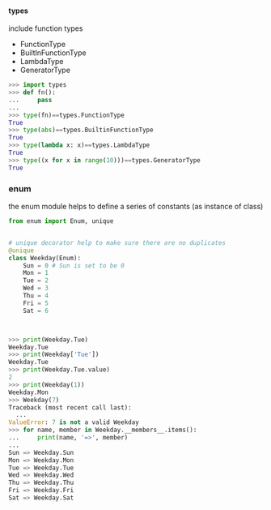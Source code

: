 #### types

include function types

* FunctionType
* BuiltInFunctionType
* LambdaType
* GeneratorType

```py
>>> import types
>>> def fn():
...     pass
...
>>> type(fn)==types.FunctionType
True
>>> type(abs)==types.BuiltinFunctionType
True
>>> type(lambda x: x)==types.LambdaType
True
>>> type((x for x in range(10)))==types.GeneratorType
True
```

### enum

the enum module helps to define a series of constants \(as instance of class\)

```py
from enum import Enum, unique


# unique decorator help to make sure there are no duplicates
@unique
class Weekday(Enum):
    Sun = 0 # Sun is set to be 0
    Mon = 1
    Tue = 2
    Wed = 3
    Thu = 4
    Fri = 5
    Sat = 6



>>> print(Weekday.Tue)
Weekday.Tue
>>> print(Weekday['Tue'])
Weekday.Tue
>>> print(Weekday.Tue.value)
2
>>> print(Weekday(1))
Weekday.Mon
>>> Weekday(7)
Traceback (most recent call last):
  ...
ValueError: 7 is not a valid Weekday
>>> for name, member in Weekday.__members__.items():
...     print(name, '=>', member)
...
Sun => Weekday.Sun
Mon => Weekday.Mon
Tue => Weekday.Tue
Wed => Weekday.Wed
Thu => Weekday.Thu
Fri => Weekday.Fri
Sat => Weekday.Sat
```



